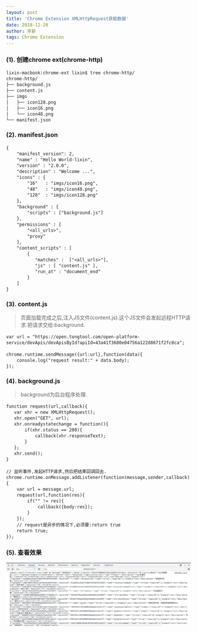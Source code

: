 ```yaml
---
layout: post
title: 'Chrome Extension XMLHttpRequest获取数据'
date: 2018-12-20
author: 李新
tags: Chrome Extension
---
```


### (1). 创建chrome ext(chrome-http)
```
lixin-macbook:chrome-ext lixin$ tree chrome-http/
chrome-http/
├── background.js
├── content.js
├── imgs
│   ├── icon128.png
│   ├── icon16.png
│   └── icon48.png
└── manifest.json
```
### (2). manifest.json
```
{
    "manifest_version": 2,
    "name" : "Hello World-lixin",
    "version" : "2.0.0",
    "description" : "Welcome ...",
    "icons" : {
        "16"   : "imgs/icon16.png",
        "48"   : "imgs/icon48.png",
        "128"  : "imgs/icon128.png"
    },
    "background" : {
        "scripts" : ["background.js"]
    },
    "permissions" : [
        "<all_urls>",
        "proxy"
    ],
    "content_scripts" : [
        { 
           "matches" :  ["<all_urls>"],
           "js" : [ "content.js" ],
           "run_at" : "document_end"
        }
    ]
}
```
### (3). content.js
> 页面加载完成之后,注入JS文件(content.js).这个JS文件会发起远程HTTP请求.把请求交给:background.   

```
var url = "https://open.tongtool.com/open-platform-service/devApis/devApisById?apiId=43a41f3680e04756a122d8671f2fc0ca";

chrome.runtime.sendMessage({url:url},function(data){
    console.log("request result:" + data.body);
});
```
### (4). background.js 
> background为后台程序处理.

```
function request(url,callback){
   var xhr = new XMLHttpRequest();
   xhr.open("GET", url);
   xhr.onreadystatechange = function(){
       if(xhr.status == 200){
           callback(xhr.responseText);
       }
   };
   xhr.send();
}

// 监听事件,发起HTTP请求,然后把结果回调回去.
chrome.runtime.onMessage.addListener(function(message,sender,callback){
    var url = message.url;
    request(url,function(res){
        if("" != res){
            callback({body:res});
        }
    }); 
    // request是异步的情况下,必须要:return true
    return true;
});
```
### (5). 查看效果
!["Chrome 发起Http请求并返回结果"](/assets/chrome-ext/imgs/chrome-ext-http-result.jpg)
